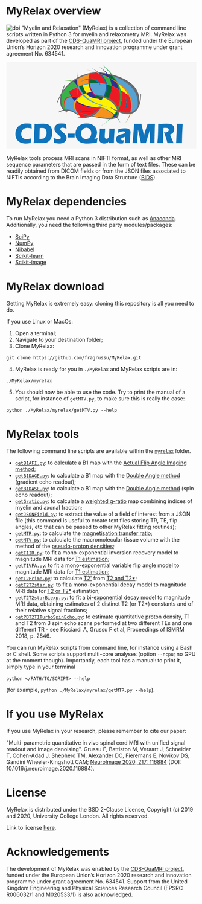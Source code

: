 # MyRelax overview
![doi](https://zenodo.org/badge/213037803.svg)
"Myelin and Relaxation" (MyRelax) is a collection of command line scripts written in Python 3 for myelin and relaxometry MRI. MyRelax was developed as part of the [CDS-QuaMRI project](https://cordis.europa.eu/project/id/634541), funded under the European Union’s Horizon 2020 research and innovation programme under grant agreement No. 634541.



![CDSQuaMRI](https://github.com/fragrussu/MyRelax/blob/master/cdsquamri_logo.png)

MyRelax tools process MRI scans in NIFTI format, as well as other MRI sequence parameters that are passed in the form of text files. These can be readily obtained from DICOM fields or from the JSON files associated to NIFTIs according to the Brain Imaging Data Structure ([BIDS](http://bids.neuroimaging.io)).

# MyRelax dependencies
To run MyRelax you need a Python 3 distribution such as [Anaconda](http://www.anaconda.com/distribution). Additionally, you need the following third party modules/packages:
* [SciPy](http://www.scipy.org)
* [NumPy](https://numpy.org)
* [Nibabel](http://nipy.org/nibabel)
* [Scikit-learn](http://scikit-learn.org/stable)
* [Scikit-image](http://scikit-image.org)


# MyRelax download
Getting MyRelax is extremely easy: cloning this repository is all you need to do.


If you use Linux or MacOs:

1. Open a terminal;
2. Navigate to your destination folder;
3. Clone MyRelax:
```
git clone https://github.com/fragrussu/MyRelax.git 
```
4. MyRelax is ready for you in `./MyRelax` and MyRelax scripts are in: 
```
./MyRelax/myrelax
```
5. You should now be able to use the code. Try to print the manual of a script, for instance of `getMTV.py`, to make sure this is really the case:
```
python ./MyRelax/myrelax/getMTV.py --help
```

# MyRelax tools
The following command line scripts are available within the [`myrelax`](http://github.com/fragrussu/MyRelax/tree/master/myrelax) folder.
* [`getB1AFI.py`](https://github.com/fragrussu/MyRelax/blob/master/myrelax/getB1AFI.py): to calculate a B1 map with the [Actual Flip Angle Imaging method](http://doi.org/10.1002/mrm.21120);
* [`getB1DAGE.py`](https://github.com/fragrussu/MyRelax/blob/master/myrelax/getB1DAGE.py): to calculate a B1 map with the [Double Angle method](https://doi.org/10.1006/jmra.1993.1133) (gradient echo readout);
* [`getB1DASE.py`](https://github.com/fragrussu/MyRelax/blob/master/myrelax/getB1DASE.py): to calculate a B1 map with the [Double Angle method](https://doi.org/10.1006/jmra.1993.1133) (spin echo readout);
* [`getGratio.py`](https://github.com/fragrussu/MyRelax/blob/master/myrelax/getGratio.py): to calculate a [weighted g-ratio](http://doi.org/10.1016/j.neuroimage.2015.05.023) map combining indices of myelin and axonal fraction;
* [`getJSONField.py`](https://github.com/fragrussu/MyRelax/blob/master/myrelax/getJSONField.py): to extract the value of a field of interest from a JSON file (this command is useful to create text files storing TR, TE, flip angles, etc that can be passed to other MyRelax fitting routines);
* [`getMTR.py`](https://github.com/fragrussu/MyRelax/blob/master/myrelax/getMTR.py): to calculate the [magnetisation transfer ratio](http://doi.org/10.1002/ana.20202);
* [`getMTV.py`](https://github.com/fragrussu/MyRelax/blob/master/myrelax/getMTV.py): to calculate the macromolecular tissue volume with the method of the [pseudo-proton densities](http://doi.org/10.1016/j.neuroimage.2012.06.076);
* [`getT1IR.py`](https://github.com/fragrussu/MyRelax/blob/master/myrelax/getT1IR.py): to fit a mono-exponential inversion recovery model to magnitude MRI data for [T1 estimation](http://doi.org/10.1002/mrm.25135);
* [`getT1VFA.py`](https://github.com/fragrussu/MyRelax/blob/master/myrelax/getT1VFA.py): to fit a mono-exponential variable flip angle model to magnitude MRI data for [T1 estimation](http://doi.org/10.1002/mrm.25135);
* [`getT2Prime.py`](https://github.com/fragrussu/MyRelax/blob/master/myrelax/getT2Prime.py): to calculate [T2'](http://doi.org/10.1148/radiol.2483071602) from [T2 and T2*](http://doi.org/10.1097/RMR.0b013e31821e56d8);
* [`getT2T2star.py`](https://github.com/fragrussu/MyRelax/blob/master/myrelax/getT2T2star.py): to fit a mono-exponential decay model to magnitude MRI data for [T2 or T2*](http://doi.org/10.1097/RMR.0b013e31821e56d8) estimation;
* [`getT2T2starBiexp.py`](https://github.com/fragrussu/MyRelax/blob/master/myrelax/getT2T2starBiexp.py): to fit a [bi-exponential](http://doi.org/10.1002/mrm.1910350212) decay model to magnitude MRI data, obtaining estimates of 2 distinct T2 (or T2*) constants and of their relative signal fractions;
* [`getPDT2T1TurboSpinEcho.py`](https://github.com/fragrussu/MyRelax/blob/master/myrelax/getPDT2T1TurboSpinEcho.py): to estimate quantitative proton density, T1 and T2 from 3 spin echo scans performed at two different TEs and one different TR - see Ricciardi A, Grussu F et al, Proceedings of ISMRM 2018, p. 2846.

You can run MyRelax scripts from command line, for instance using a Bash or C shell. Some scripts support multi-core analyses (option `--ncpu`; no GPU at the moment though). Importantly, each tool has a manual: to print it, simply type in your terminal
```
python </PATH/TO/SCRIPT> --help
```
(for example, `python ./MyRelax/myrelax/getMTR.py --help`).

# If you use MyRelax
If you use MyRelax in your research, please remember to cite our paper:

"Multi-parametric quantitative in vivo spinal cord MRI with unified signal readout and image denoising". Grussu F, Battiston M, Veraart J, Schneider T, Cohen-Adad J, Shepherd TM, Alexander DC, Fieremans E, Novikov DS, Gandini Wheeler-Kingshott CAM; [NeuroImage 2020, 217: 116884](http://doi.org/10.1016/j.neuroimage.2020.116884) (DOI: 10.1016/j.neuroimage.2020.116884).

# License
MyRelax is distributed under the BSD 2-Clause License, Copyright (c) 2019 and 2020, University College London. All rights reserved.

Link to license [here](http://github.com/fragrussu/MyRelax/blob/master/LICENSE).

# Acknowledgements
The development of MyRelax was enabled by the [CDS-QuaMRI project](https://cordis.europa.eu/project/id/634541), funded under the European Union’s Horizon 2020 research and innovation programme under grant agreement No. 634541. Support from the United Kingdom Engineering and Physical Sciences Research Council (EPSRC R006032/1 and M020533/1) is also acknowledged.
